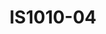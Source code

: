 ---
featured: true
title: IS1010-04
tags:
- Island
width: 10
length: 10
description: Inviting and private at the same time. Monitors attract clients and showroom
  area invite to good meetings. Lots of display area makes this booth stand out even
  though it's not the biggest.</br></br>Includes:<ul><li>All Hardware as shown</li><li>New
  Graphics with your artwork</li><li>Lights</li><li>Counter</li><li>Furniture* (as
  per availability)</li><li>Friendly Expert Project Management</li></ul></br>Rent
  excludes flooring</br>*Own excludes furniture, flooring & monitors
rent: 39990
own: 78900
obj: 20d0dfb56e4640f88a313899327b1c2c
images:
- url: assets/img/booths/IS1010-04/1.jpg
- url: assets/img/booths/IS1010-04/2.jpg
- url: assets/img/booths/IS1010-04/3.jpg
- url: assets/img/booths/IS1010-04/4.jpg
- url: assets/img/booths/IS1010-04/5.jpg
- url: assets/img/booths/IS1010-04/6.jpg
---
